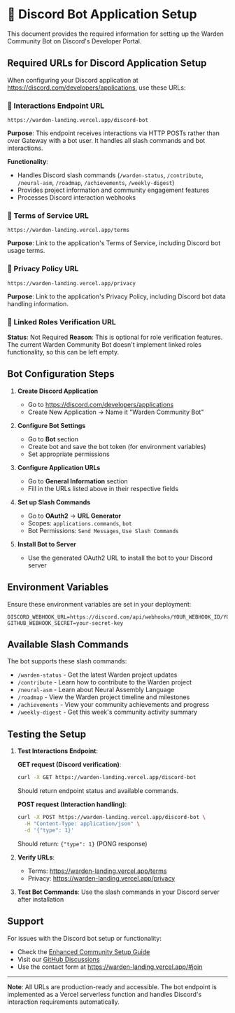 # 🤖 Discord Bot Application Setup

This document provides the required information for setting up the Warden Community Bot on Discord's Developer Portal.

## Required URLs for Discord Application Setup

When configuring your Discord application at https://discord.com/developers/applications, use these URLs:

### 🔗 Interactions Endpoint URL
```
https://warden-landing.vercel.app/discord-bot
```
**Purpose**: This endpoint receives interactions via HTTP POSTs rather than over Gateway with a bot user. It handles all slash commands and bot interactions.

**Functionality**: 
- Handles Discord slash commands (`/warden-status`, `/contribute`, `/neural-asm`, `/roadmap`, `/achievements`, `/weekly-digest`)
- Provides project information and community engagement features
- Processes Discord interaction webhooks

### 📜 Terms of Service URL
```
https://warden-landing.vercel.app/terms
```
**Purpose**: Link to the application's Terms of Service, including Discord bot usage terms.

### 🔐 Privacy Policy URL
```
https://warden-landing.vercel.app/privacy
```
**Purpose**: Link to the application's Privacy Policy, including Discord bot data handling information.

### 🔗 Linked Roles Verification URL
**Status**: Not Required
**Reason**: This is optional for role verification features. The current Warden Community Bot doesn't implement linked roles functionality, so this can be left empty.

## Bot Configuration Steps

1. **Create Discord Application**
   - Go to https://discord.com/developers/applications
   - Create New Application → Name it "Warden Community Bot"

2. **Configure Bot Settings**
   - Go to **Bot** section
   - Create bot and save the bot token (for environment variables)
   - Set appropriate permissions

3. **Configure Application URLs**
   - Go to **General Information** section
   - Fill in the URLs listed above in their respective fields

4. **Set up Slash Commands**
   - Go to **OAuth2** → **URL Generator**
   - Scopes: `applications.commands`, `bot`
   - Bot Permissions: `Send Messages`, `Use Slash Commands`

5. **Install Bot to Server**
   - Use the generated OAuth2 URL to install the bot to your Discord server

## Environment Variables

Ensure these environment variables are set in your deployment:

```env
DISCORD_WEBHOOK_URL=https://discord.com/api/webhooks/YOUR_WEBHOOK_ID/YOUR_TOKEN
GITHUB_WEBHOOK_SECRET=your-secret-key
```

## Available Slash Commands

The bot supports these slash commands:

- `/warden-status` - Get the latest Warden project updates
- `/contribute` - Learn how to contribute to the Warden project
- `/neural-asm` - Learn about Neural Assembly Language
- `/roadmap` - View the Warden project timeline and milestones
- `/achievements` - View your community achievements and progress
- `/weekly-digest` - Get this week's community activity summary

## Testing the Setup

1. **Test Interactions Endpoint**:
   
   **GET request (Discord verification)**:
   ```bash
   curl -X GET https://warden-landing.vercel.app/discord-bot
   ```
   Should return endpoint status and available commands.
   
   **POST request (Interaction handling)**:
   ```bash
   curl -X POST https://warden-landing.vercel.app/discord-bot \
     -H "Content-Type: application/json" \
     -d '{"type": 1}'
   ```
   Should return: `{"type": 1}` (PONG response)

2. **Verify URLs**:
   - Terms: https://warden-landing.vercel.app/terms
   - Privacy: https://warden-landing.vercel.app/privacy

3. **Test Bot Commands**: Use the slash commands in your Discord server after installation

## Support

For issues with the Discord bot setup or functionality:
- Check the [Enhanced Community Setup Guide](./ENHANCED_COMMUNITY_SETUP.md)
- Visit our [GitHub Discussions](https://github.com/Earthform-AI/warden-landing/discussions)
- Use the contact form at https://warden-landing.vercel.app/#join

---

**Note**: All URLs are production-ready and accessible. The bot endpoint is implemented as a Vercel serverless function and handles Discord's interaction requirements automatically.